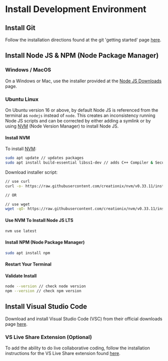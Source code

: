 # Install Development Environment

## Install Git
Follow the installation directions found at the git 'getting started' page [here](https://git-scm.com/book/en/v2/Getting-Started-Installing-Git).

## Install Node JS & NPM (Node Package Manager)
### Windows / MacOS
On a Windows or Mac, use the installer provided at the [Node JS Downloads](https://nodejs.org/en/download/) page. 

### Ubuntu Linux
On Ubuntu version 16 or above, by default Node JS is referenced from the terminal as ```nodejs``` instead of ```node```. This creates an inconsistency running Node JS scripts and can be corrected by either adding a symlink or by using [NVM](https://github.com/creationix/nvm/blob/master/README.md) (Node Version Manager) to install Node JS. 

#### Install NVM
To install [NVM](https://github.com/creationix/nvm/blob/master/README.md):
```bash
sudo apt update // updates packages
sudo apt install build-essential libss1-dev // adds C++ Compiler & Secure Sockets Layer Toolkit
```
Download installer script:
```bash
// use curl
curl -o- https://raw.githubusercontent.com/creationix/nvm/v0.33.11/install.sh | bash

// OR

// use wget
wget -qO- https://raw.githubusercontent.com/creationix/nvm/v0.33.11/install.sh | bash
```

#### Use NVM To Install Node JS LTS
```bash
nvm use latest
```

#### Install NPM (Node Package Manager)
```bash
sudo apt install npm
```

#### Restart Your Terminal

#### Validate Install
```bash
node --version // check node version
npm --version // check npm version
```

## Install Visual Studio Code
Download and install Visual Studio Code (VSC) from their official downloads page [here](https://code.visualstudio.com/download).

### VS Live Share Extension (Optional)
To add the ability to do live collaborative coding, follow the installation instructions for the VS Live Share extension found [here](https://marketplace.visualstudio.com/items?itemName=MS-vsliveshare.vsliveshare).